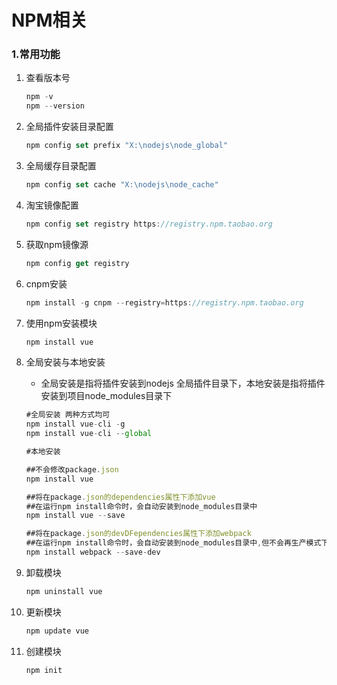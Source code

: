 # NPM相关

### 1.常用功能

1. 查看版本号

   ```js
   npm -v
   npm --version
   ```

2. 全局插件安装目录配置

   ```js
   npm config set prefix "X:\nodejs\node_global"
   ```

3. 全局缓存目录配置

   ```js
   npm config set cache "X:\nodejs\node_cache"
   ```

4. 淘宝镜像配置

   ```js
   npm config set registry https://registry.npm.taobao.org 
   ```

5. 获取npm镜像源

   ```js
   npm config get registry
   ```

6. cnpm安装

   ```js
   npm install -g cnpm --registry=https://registry.npm.taobao.org
   ```

7. 使用npm安装模块

   ```js
   npm install vue
   ```

8. 全局安装与本地安装

   - 全局安装是指将插件安装到nodejs 全局插件目录下，本地安装是指将插件安装到项目node_modules目录下

   ```js
   #全局安装 两种方式均可
   npm install vue-cli -g
   npm install vue-cli --global
   
   #本地安装
   
   ##不会修改package.json
   npm install vue
   
   ##将在package.json的dependencies属性下添加vue
   ##在运行npm install命令时，会自动安装到node_modules目录中
   npm install vue --save
   
   ##将在package.json的devDFependencies属性下添加webpack
   ##在运行npm install命令时，会自动安装到node_modules目录中,但不会再生产模式下安装到node_modules中
   npm install webpack --save-dev
   ```

9. 卸载模块

   ```js
   npm uninstall vue
   ```

10. 更新模块

    ```js
    npm update vue
    ```

11. 创建模块

    ```js
    npm init
    ```

    

